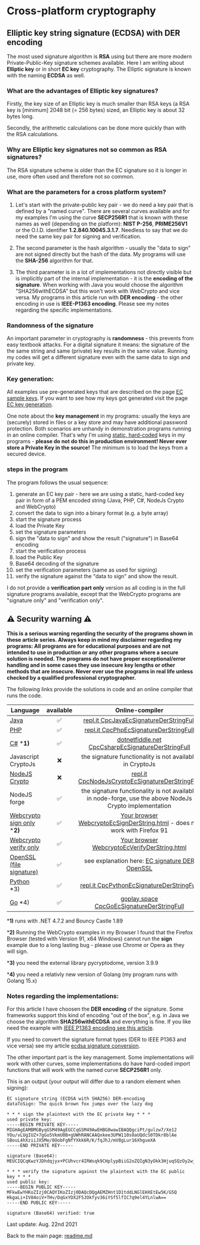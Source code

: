 # Cross-platform cryptography

## Elliptic key string signature (ECDSA) with DER encoding

The most used signature algorithm is **RSA** using but there are more modern Private-Public-Key signature schemes available. Here I am writing about **Elliptic key** or in short **EC key** cryptography. The Elliptic signature is known with the naming **ECDSA** as well.

### What are the advantages of Elliptic key signatures?

Firstly, the key size of an Elliptic key is much smaller than RSA keys (a RSA key is [minimum] 2048 bit (= 256 bytes) sized, an Elliptic key is about 32 bytes long.

Secondly, the arithmetic calculations can be done more quickly than with the RSA calculations.

### Why are Elliptic key signatures not so common as RSA signatures?

The RSA signature scheme is older than the EC signature so it is longer in use, more often used and therefore not so common.

### What are the parameters for a cross platform system?

1. Let's start with the private-public key pair - we do need a key pair that is defined by a "named curve". There are several curves available and for my examples I'm using the curve **SECP256R1** that is known with these names as well (depending on the platform): **NIST P-256**, **PRIME256V1** or the O.I.D. identifier **1.2.840.10045.3.1.7**. Needless to say that we do need the same key pair for signing and verification.
 
2. The second parameter is the hash algorithm - usually the "data to sign" are not signed directly but the hash of the data. My programs will use the **SHA-256** algorithm for that.
 
3. The third parameter is in a lot of implementations not directly visible but is implicitly part of the internal implementation - it is the **encoding of the signature**. When working with Java you would choose the algorithm "SHA256withECDSA" but this won't work with WebCrypto and vice versa. My programs in this article run with  **DER encoding**  - the other encoding in use is **IEEE-P1363 encoding**. Please see my notes regarding the specific implementations.

### Randomness of the signature

An important parameter in cryptography is **randomness** - this prevents from easy textbook attacks. For a digital signature it means: the signature of the the same string and same (private) key results in the same value. Running my codes will get a different signature even with the same data to sign and private key.

### Key generation: 

All examples use pre-generated keys that are described on the page [EC sample keys](ec_sample_keypair.md). If you want to see how my keys got generated visit the page [EC key generation](ec_key_generation.md). 

One note about the **key management** in my programs: usually the keys are (securely) stored in files or a key store and may have additional password protection. Both scenarios are unhandy in demonstration programs running in an online compiler. That's why I'm using <u>static, hard-coded</u> keys in my programs - **please do not do this in production environment! Never ever store a Private Key in the source!** The minimum is to load the keys from a secured device.

### steps in the program

The program follows the usual sequence:
1. generate an EC key pair - here we are using a static, hard-coded key pair in form of a PEM encoded string (Java, PHP, C#, NodeJs Crypto and WebCrypto)
2. convert the data to sign into a binary format (e.g. a byte array)
3. start the signature process
4. load the Private Key
5. set the signature parameters
6. sign the "data to sign" and show the result ("signature") in Base64 encoding
7. start the verification process
8. load the Public Key
9. Base64 decoding of the signature
10. set the verification parameters (same as used for signing)
11. verify the signature against the "data to sign" and show the result.

I do not provide a **verification part only** version as all coding is in the full signature programs available, except that the WebCrypto programs are "signature only" and "verification only".

## :warning: Security warning :warning:

**This is a serious warning regarding the security of the programs shown in these article series.  Always keep in mind my disclaimer regarding my programs: All programs are for educational purposes and are not intended to use in production or any other programs where a  secure solution is needed. The programs do not have proper exceptional/error handling and in some cases they use insecure key lengths or other methods that are insecure. Never ever use the programs in real life unless checked by a qualified professional cryptographer.**

The following links provide the solutions in code and an online compiler that runs the code.

| Language | available | Online-compiler
| ------ | :---: | :----: |
| [Java](../EcSignatureP256Sha256DerString/EcSignatureDerStringFull.java) | :white_check_mark: | [repl.it CpcJavaEcSignatureDerStringFull](https://repl.it/@javacrypto/CpcJavaEcSignatureP256DerStringFull#Main.java/)
| [PHP](../EcSignatureP256Sha256DerString/EcSignatureDerStringFull.php) | :white_check_mark: | [repl.it CpcPhpEcSignatureDerStringFull](https://repl.it/@javacrypto/CpcPhpEcSignatureP256DerStringFull#main.php/)
| [C#](../EcSignatureP256Sha256DerString/EcSignatureDerStringFull.cs) ***1)** | :white_check_mark: | [dotnetfiddle.net  CpcCsharpEcSignatureDerStringFull](https://dotnetfiddle.net/espTT1/)
| Javascript CryptoJs | :x: | the signature functionality is not available in CryptoJs
| [NodeJS Crypto](../EcSignatureP256Sha256DerString/EcSignatureDerStringFullNodeJsCrypto.js) | :x: | [repl.it CpcNodeJsCryptoEcSignatureDerStringFull](https://repl.it/@javacrypto/CpcNodeJsCryptoEcSignatureP256DerStringFull#index.js/)
| NodeJS forge | :white_check_mark: | the signature functionality is not available in node-forge, use the above NodeJs Crypto implementation
|  [Webcrypto sign only](../EcSignatureP256Sha256DerString/ecsignaturederstringsign.html) ***2)** | :white_check_mark: | [Your browser WebcryptoEcSignDerString.html](https://java-crypto.github.io/cross_platform_crypto/EcSignatureP256Sha256DerString/ecsignaturederstringsign.html) - does not work with Firefox 91
| [Webcrypto verify only](../EcSignatureP256Sha256DerString/ecsignaturederstringverification.html) | :white_check_mark: | [Your browser WebcryptoEcVerifyDerString.html](https://java-crypto.github.io/cross_platform_crypto/EcSignatureP256Sha256DerString/ecsignaturederstringverification.html) 
| [OpenSSL (file signature)](ecdsa_signature_file_openssl.md) | :white_check_mark: | see explanation here: [EC signature DER OpenSSL](ecdsa_signature_file_openssl.md)
| [Python](../EcSignatureP256Sha256DerString/EcSignatureDerStringFull.py) *3) | :white_check_mark: | [repl.it CpcPythonEcSignatureDerStringFull](https://repl.it/@javacrypto/CpcPythonEcSignatureP256DerStringFull#main.py/)
| [Go](../EcSignatureP256Sha256DerString/EcSignatureDerStringFull.go) *4) | :white_check_mark: | [goplay.space CpcGoEcSignatureDerStringFull](https://goplay.space/#3hX0TzKKfBJ/)

***1)** runs with .NET 4.7.2 and Bouncy Castle 1.89

***2)** Running the WebCrypto examples in my Browser I found that the Firefox Browser (tested with Version 91, x64 Windows) cannot run the **sign** example due to a long lasting bug - please use Chrome or Opera as they will sign.

***3)** you need the external library pycryptodome, version 3.9.9

***4)** you need a relativly new version of Golang (my program runs with Golang 15.x)

### Notes regarding the implementations: 

For this article I have choosen the **DER encoding** of the signature. Some frameworks support this kind of encoding "out of the box", e.g. in Java we choose the algorithm **SHA256withECDSA** and everything is fine. If you like need the example with [IEEE P1363 encoding see this article](ecdsa_signature_ieee_p1363_string.md).

If you need to convert the signature format types (DER to IEEE P1363 and vice versa) see my article [ecdsa signature conversion](ecdsa_signature_conversion.md).

The other important part is the key management. Some implementations will work with other curves, some implementations do have hard-coded import functions that will work with the named curve **SECP256R1** only.

This is an output (your output will differ due to a random element when signing):

```plaintext
EC signature string (ECDSA with SHA256) DER-encoding
dataToSign: The quick brown fox jumps over the lazy dog

* * * sign the plaintext with the EC private key * * *
used private key:
-----BEGIN PRIVATE KEY-----
MIGHAgEAMBMGByqGSM49AgEGCCqGSM49AwEHBG0wawIBAQQgciPt/gulzw7/Xe12
YOu/vLUgIUZ+7gGo5VkmU0B+gUWhRANCAAQxkee3UPW110s0aUQdcS0TDkr8blAe
SBouL4hXziiJX5Me/8OobFgNfYXkk6R/K/fqJhJ/mV8gLur16XhgueXA
-----END PRIVATE KEY-----

signature (Base64): MEUCIQCqKwzYJDhdqjyx+PCUhvcr4IRWsqk9CHplypBiiG2oZQIgN3yOkk3HjuqSQzOy2wjB2XnjkHgwUrYpnqxpcYM19og=

* * * verify the signature against the plaintext with the EC public key * * *
used public key:
-----BEGIN PUBLIC KEY-----
MFkwEwYHKoZIzj0CAQYIKoZIzj0DAQcDQgAEMZHnt1D1tddLNGlEHXEtEw5K/G5Q
HkgaLi+IV84oiV+THv/DqGxYDX2F5JOkfyv36iYSf5lfIC7q9el4YLnlwA==
-----END PUBLIC KEY-----

signature (Base64) verified: true

```

Last update: Aug. 22nd 2021

Back to the main page: [readme.md](../readme.md)